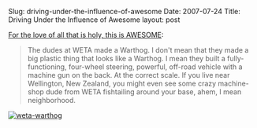 Slug: driving-under-the-influence-of-awesome
Date: 2007-07-24
Title: Driving Under the Influence of Awesome
layout: post

<a href="http://www.bungie.net/News/content.aspx?type=topnews&cid=12669">For the love of all that is holy, this is AWESOME</a>:

>The dudes at WETA made a Warthog. I don't mean that they made a big plastic thing that looks like a Warthog. I mean they built a fully-functioning, four-wheel steering, powerful, off-road vehicle with a machine gun on the back. At the correct scale. If you live near Wellington, New Zealand, you might even see some crazy machine-shop dude from WETA fishtailing around your base, ahem, I mean neighborhood.

<a href="http://www.bungie.net/News/content.aspx?type=topnews&cid=12669"><img  alt="weta-warthog" border="0" class="at-xid-6a010534988cd3970b0120a5b36ba0970c " src="http://steveivy.typepad.com/.a/6a010534988cd3970b0120a5b36ba0970c-pi" /></a>
